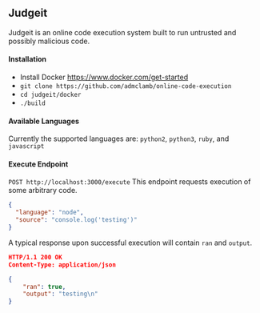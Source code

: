 ## Judgeit

Judgeit is an online code execution system built to run untrusted and possibly malicious code.

#### Installation

- Install Docker https://www.docker.com/get-started
- `git clone https://github.com/admclamb/online-code-execution`
- `cd judgeit/docker`
- `./build`

#### Available Languages

Currently the supported languages are: `python2`, `python3`, `ruby`, and `javascript`

#### Execute Endpoint

`POST http://localhost:3000/execute`
This endpoint requests execution of some arbitrary code.

```json
{
  "language": "node",
  "source": "console.log('testing')"
}
```

A typical response upon successful execution will contain `ran` and `output`.

```json
HTTP/1.1 200 OK
Content-Type: application/json

{
    "ran": true,
    "output": "testing\n"
}
```
